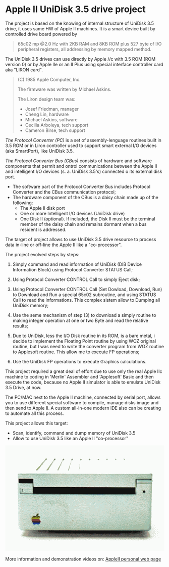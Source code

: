 # Apple II UniDisk 3.5 drive project

The project is based on the knowing of internal structure of UniDisk 3.5 drive, it uses same HW of Apple II machines. It is a smart device built by controlled drive board powered by

>65c02 mp @2.0 Hz with 2KB RAM and 8KB ROM plus 527 byte of I/O peripheral registers, all addressing by memory mapped method.

The UniDisk 3.5 drives can use directly by Apple //c with 3.5 ROM (ROM version 0) or by Apple IIe or an II Plus using special interface controller card aka "LIRON card".

>(C) 1985 Apple Computer, Inc.
>
>The firmware was written by Michael Askins.
>
>The Liron design team was:
>* Josef Friedman, manager
>* Cheng Lin, hardware
>* Michael Askins, software
>* Cecilia Arboleya, tech support
>* Cameron Birse, tech support


*The Protocol Converter (PC)* is a set of assembly-lenguage routines built in 3.5 ROM or in Liron controller used to support smart external I/O devices (aka SmartPort), like UniDisk 3.5. 

*The Protocol Converter Bus (CBus)* consists of hardware and software components that permit and ontrol communications between the Apple II and intelligent I/O devices (s. a. UniDisk 3.5's) connected o its external disk port.

- The software part of the Protocol Converter Bus includes Protocol Converter and the CBus communication protocol;
- The hardware component of the CBus is a daisy chain made up of the following:
    * The Apple II disk port
    * One or more Intelligent I/O devices (UniDisk drive)
    * One Disk II (optional). If included, the Disk II must be the terminal member of the daisy chain and remains dormant when a bus resident is addressed.

The target of project allows to use UniDisk 3.5 drive resource to process data in-line or off-line the Apple II like a "co-processor".

The project evolved steps by steps:

1) Simply command and read information of UniDisk (DIB Device Information Block) using Protocol Converter STATUS Call; 

2) Using Protocol Converter CONTROL Call to simply Eject disk; 

3) Using Protocol Converter CONTROL Call (Set Dowload, Download, Run) to Download and Run a special 65c02 subroutine, and using STATUS Call to read the informations. This complex sistem allow to Dumping all UniDisk memory; 

4) Use the seme mechanism of step (3) to download a simply routine to making integer operation at one or two Byte and read the relative results; 

5) Due to UniDisk, less the I/O Disk routine in its ROM, is a bare metal, i decide to implement the Floating Point routine by using WOZ original routine, but I was need to write the converter program from WOZ routine to Applesoft routine. This allow me to execute FP operations; 

6) Use the UniDisk FP operations to execute Graphics calculations.

This project required a great deal of effort due to use only the real Apple IIc machine to coding in 'Merlin' Assembler and 'Applesoft' Basic and then execute the code, because no Apple II simulator is able to emulate UniDisk 3.5 Drive, at now.

The PC/MAC next to the Apple II machine, connected by serial port, allows you to use different special software to compile, manage disks image and then send to Apple II. A custom all-in-one modern IDE also can be creating to automate all this process.

This project allows this target:
* Scan, identify, command and dump memory of UniDisk 3.5
* Allow to use UniDisk 3.5 like an Apple II "co-processor"


![UniDisk](/Images/UniDisk.png)

More information and demonstration videos on: [AppleII personal web page](https://grecoriccardo.it/apple2)
